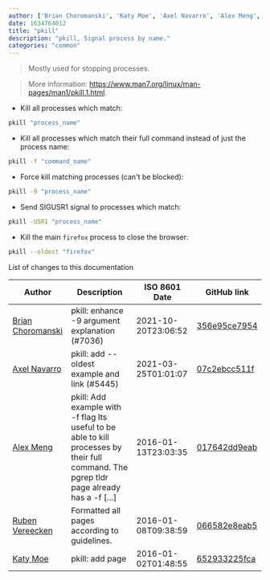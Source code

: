 ```yaml
---
author: ['Brian Choromanski', 'Katy Moe', 'Axel Navarro', 'Alex Meng', 'Ruben Vereecken']
date: 1634764012
title: "pkill"
description: "pkill, Signal process by name."
categories: "common"
---
```

> Mostly used for stopping processes.

> More information: <https://www.man7.org/linux/man-pages/man1/pkill.1.html>.

- Kill all processes which match:

```bash
pkill "process_name"
```

- Kill all processes which match their full command instead of just the process name:

```bash
pkill -f "command_name"
```

- Force kill matching processes (can't be blocked):

```bash
pkill -9 "process_name"
```

- Send SIGUSR1 signal to processes which match:

```bash
pkill -USR1 "process_name"
```

- Kill the main `firefox` process to close the browser:

```bash
pkill --oldest "firefox"
```
List of changes to this documentation


Author | Description | ISO 8601 Date | GitHub link
------|-----|-----|-----
[Brian Choromanski](mailto:BrianChoromanski@gmail.com) | pkill: enhance -9 argument explanation (#7036) | 2021-10-20T23:06:52 | [356e95ce7954](https://github.com/tldr-pages/tldr/commit/356e95ce7954d5845edfab4e461466329503f066)
[Axel Navarro](mailto:navarroaxel@gmail.com) | pkill: add --oldest example and link (#5445) | 2021-03-25T01:01:07 | [07c2ebcc511f](https://github.com/tldr-pages/tldr/commit/07c2ebcc511f2549ec267f9f3ef61b797ddb669d)
[Alex Meng](mailto:alexbmeng@gmail.com) | pkill: Add example with -f flag Its useful to be able to kill processes by their full command. The pgrep tldr page already has a -f [...] | 2016-01-13T23:03:35 | [017642dd9eab](https://github.com/tldr-pages/tldr/commit/017642dd9eab396f4505290597664630416c6e4d)
[Ruben Vereecken](mailto:rubenvereecken@gmail.com) | Formatted all pages according to guidelines. | 2016-01-08T09:38:59 | [066582e8eab5](https://github.com/tldr-pages/tldr/commit/066582e8eab57bce9861cc8d379e158d61f1cc95)
[Katy Moe](mailto:katy@katy.moe) | pkill: add page | 2016-01-02T01:48:55 | [652933225fca](https://github.com/tldr-pages/tldr/commit/652933225fca218ec724acd33e2b1d822462590f)

